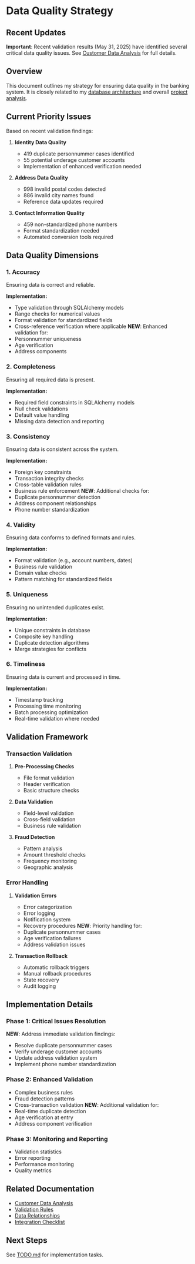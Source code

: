 # Data Quality Strategy

## Recent Updates
**Important**: Recent validation results (May 31, 2025) have identified several critical data quality issues. See [Customer Data Analysis](../analysis/data_quality/customer_data_analysis.md) for full details.

## Overview
This document outlines my strategy for ensuring data quality in the banking system. It is closely related to my [database architecture](database_architecture.md) and overall [project analysis](project_analysis.md).

## Current Priority Issues
Based on recent validation findings:

1. **Identity Data Quality**
   - 419 duplicate personnummer cases identified
   - 55 potential underage customer accounts
   - Implementation of enhanced verification needed

2. **Address Data Quality**
   - 998 invalid postal codes detected
   - 886 invalid city names found
   - Reference data updates required

3. **Contact Information Quality**
   - 459 non-standardized phone numbers
   - Format standardization needed
   - Automated conversion tools required

## Data Quality Dimensions

### 1. Accuracy
Ensuring data is correct and reliable.

**Implementation:**
- Type validation through SQLAlchemy models
- Range checks for numerical values
- Format validation for standardized fields
- Cross-reference verification where applicable
**NEW**: Enhanced validation for:
- Personnummer uniqueness
- Age verification
- Address components

### 2. Completeness
Ensuring all required data is present.

**Implementation:**
- Required field constraints in SQLAlchemy models
- Null check validations
- Default value handling
- Missing data detection and reporting

### 3. Consistency
Ensuring data is consistent across the system.

**Implementation:**
- Foreign key constraints
- Transaction integrity checks
- Cross-table validation rules
- Business rule enforcement
**NEW**: Additional checks for:
- Duplicate personnummer detection
- Address component relationships
- Phone number standardization

### 4. Validity
Ensuring data conforms to defined formats and rules.

**Implementation:**
- Format validation (e.g., account numbers, dates)
- Business rule validation
- Domain value checks
- Pattern matching for standardized fields

### 5. Uniqueness
Ensuring no unintended duplicates exist.

**Implementation:**
- Unique constraints in database
- Composite key handling
- Duplicate detection algorithms
- Merge strategies for conflicts

### 6. Timeliness
Ensuring data is current and processed in time.

**Implementation:**
- Timestamp tracking
- Processing time monitoring
- Batch processing optimization
- Real-time validation where needed

## Validation Framework

### Transaction Validation
1. **Pre-Processing Checks**
   - File format validation
   - Header verification
   - Basic structure checks

2. **Data Validation**
   - Field-level validation
   - Cross-field validation
   - Business rule validation

3. **Fraud Detection**
   - Pattern analysis
   - Amount threshold checks
   - Frequency monitoring
   - Geographic analysis

### Error Handling
1. **Validation Errors**
   - Error categorization
   - Error logging
   - Notification system
   - Recovery procedures
   **NEW**: Priority handling for:
   - Duplicate personnummer cases
   - Age verification failures
   - Address validation issues

2. **Transaction Rollback**
   - Automatic rollback triggers
   - Manual rollback procedures
   - State recovery
   - Audit logging

## Implementation Details

### Phase 1: Critical Issues Resolution
**NEW**: Address immediate validation findings:
- Resolve duplicate personnummer cases
- Verify underage customer accounts
- Update address validation system
- Implement phone number standardization

### Phase 2: Enhanced Validation
- Complex business rules
- Fraud detection patterns
- Cross-transaction validation
**NEW**: Additional validation for:
- Real-time duplicate detection
- Age verification at entry
- Address component verification

### Phase 3: Monitoring and Reporting
- Validation statistics
- Error reporting
- Performance monitoring
- Quality metrics

## Related Documentation
- [Customer Data Analysis](../analysis/data_quality/customer_data_analysis.md)
- [Validation Rules](../analysis/data_quality/validation_rules.md)
- [Data Relationships](../analysis/data_quality/data_relationships.md)
- [Integration Checklist](integration_checklist.md)

## Next Steps
See [TODO.md](../../TODO.md) for implementation tasks. 